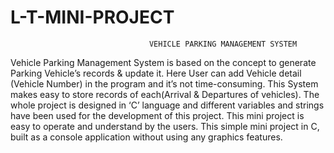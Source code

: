 # L-T-MINI-PROJECT

                                   VEHICLE PARKING MANAGEMENT SYSTEM
                                   
                                   
                                   
Vehicle Parking Management System is based on the concept to generate Parking Vehicle’s records & update it.  Here User can add Vehicle detail (Vehicle Number) in the program and it’s not time-consuming. This System makes easy to store records of each(Arrival & Departures of vehicles). The whole project is designed in ‘C’ language and different variables and strings have been used for the development of this project. This mini project is easy to operate and understand by the users. This simple mini project in C, built as a console application without using any graphics features.
